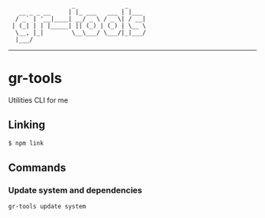 ```
                  _              _     
   __ _ _ __     | |_ ___   ___ | |___ 
  / _` | '__|____| __/ _ \ / _ \| / __|
 | (_| | | |_____| || (_) | (_) | \__ \
  \__, |_|        \__\___/ \___/|_|___/
  |___/                                
```

---

# gr-tools
 Utilities CLI for me

## Linking

```bash
$ npm link
```

## Commands

### Update system and dependencies
```
gr-tools update system
```

